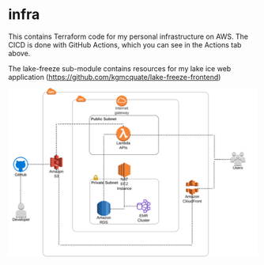 # infra
This contains Terraform code for my personal infrastructure on AWS. The CICD is done with GitHub Actions, which you can see in the Actions tab above.

The lake-freeze sub-module contains resources for my lake ice web application (https://github.com/kgmcquate/lake-freeze-frontend)

![AWS_network_diagram](AWS_network_diagram.svg)
